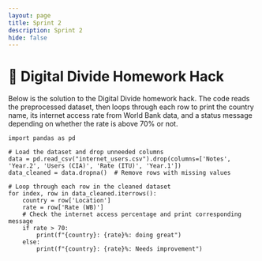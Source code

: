 ```yaml
---
layout: page
title: Sprint 2
description: Sprint 2
hide: false
---
```

# 📖 Digital Divide Homework Hack

Below is the solution to the Digital Divide homework hack. The code reads the preprocessed dataset, then loops through each row to print the country name, its internet access rate from World Bank data, and a status message depending on whether the rate is above 70% or not.

```
import pandas as pd

# Load the dataset and drop unneeded columns
data = pd.read_csv("internet_users.csv").drop(columns=['Notes', 'Year.2', 'Users (CIA)', 'Rate (ITU)', 'Year.1'])
data_cleaned = data.dropna()  # Remove rows with missing values

# Loop through each row in the cleaned dataset
for index, row in data_cleaned.iterrows():
    country = row['Location']
    rate = row['Rate (WB)']
    # Check the internet access percentage and print corresponding message
    if rate > 70:
        print(f"{country}: {rate}%: doing great")
    else:
        print(f"{country}: {rate}%: Needs improvement")
```